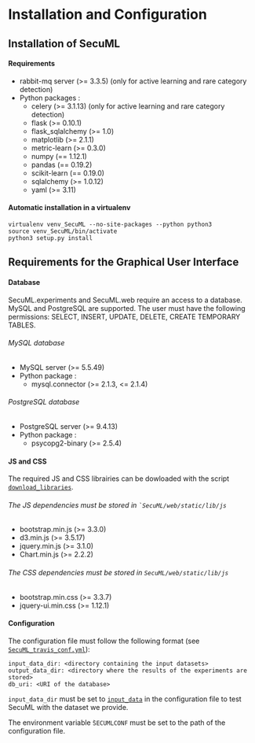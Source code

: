 # Installation and Configuration

## Installation of SecuML

#### Requirements
* rabbit-mq server (>= 3.3.5) (only for active learning and rare category detection)
* Python packages :
  * celery (>= 3.1.13) (only for active learning and rare category detection)
  * flask (>= 0.10.1)
  * flask_sqlalchemy (>= 1.0)
  * matplotlib (>= 2.1.1)
  * metric-learn (>= 0.3.0)
  * numpy (== 1.12.1)
  * pandas (== 0.19.2)
  * scikit-learn (== 0.19.0)
  * sqlalchemy (>= 1.0.12)
  * yaml (>= 3.11)

#### Automatic installation in a virtualenv

    virtualenv venv_SecuML --no-site-packages --python python3
    source venv_SecuML/bin/activate
    python3 setup.py install

## Requirements for the Graphical User Interface

#### Database
SecuML.experiments and SecuML.web require an access to a database. MySQL and PostgreSQL are supported.
The user must have the following permissions: SELECT, INSERT, UPDATE, DELETE, CREATE TEMPORARY TABLES.

###### MySQL database
* MySQL server (>= 5.5.49)
* Python package :
  * mysql.connector (>= 2.1.3, <= 2.1.4)

###### PostgreSQL database
* PostgreSQL server (>= 9.4.13)
* Python package :
  * psycopg2-binary (>= 2.5.4)

#### JS and CSS

The required JS and CSS librairies can be dowloaded with the script [`download_libraries`](/download_libraries).

###### The JS dependencies must be stored in `̀SecuML/web/static/lib/js`
* bootstrap.min.js (>= 3.3.0)
* d3.min.js (>= 3.5.17)
* jquery.min.js (>= 3.1.0)
* Chart.min.js (>= 2.2.2)

###### The CSS dependencies must be stored in `SecuML/web/static/lib/js`
* bootstrap.min.css (>= 3.3.7)
* jquery-ui.min.css (>= 1.12.1)


#### Configuration

The configuration file must follow the following format (see [`SecuML_travis_conf.yml`](/conf/SecuML_travis_conf.yml)):

    input_data_dir: <directory containing the input datasets>
    output_data_dir: <directory where the results of the experiments are stored>
    db_uri: <URI of the database>

`input_data_dir` must be set to [`input_data`](\input_data) in the configuration file to test SecuML with the dataset we provide.

The environment variable `̀SECUMLCONF` must be set to the path of the configuration file.
